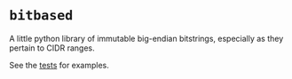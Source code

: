 # `bitbased`

A little python library of immutable big-endian bitstrings,
especially as they pertain to CIDR ranges.

See the [tests](tests/) for examples.
